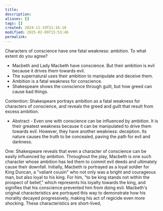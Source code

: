 ```yaml
---
title: 
description: 
aliases: []
tags: []
created: 2024-11-19T21:16:10
modified: 2025-02-09T15:53:46
permalink:
---
```

Characters of conscience have one fatal weakness: ambition. To what extent do you agree?

- Macbeth and Lady Macbeth have conscience. But their ambition is evil because it drives them towards evil.
- The supernatural uses their ambition to manipulate and deceive them.
- Ambition is a fatal weakness for conscience.
- Shakespeare shows the conscience through guilt, but how greed can cause bad things.

Contention: Shakespeare portrays ambition as a fatal weakness for characters of conscience, and reveals the greed and guilt that result from excess ambition.


- Abstract - Even one with conscience can be influenced by ambition. It is their greatest weakness because it can be manipulated to drive them towards evil. However, they have another weakness: deception. Its nature causes the truth to be concealed, paving the path for evil and darkness.

One: Shakespeare reveals that even a character of conscience can be easily influenced by ambition. Throughout the play, Macbeth is one such character whose ambition has led them to commit evil deeds and ultimately cause their downfall. Initially, Macbeth is portrayed as a loyal soldier for King Duncan, a "valiant cousin" who not only was a bright and courageous man, but also loyal to his king. For him, "to be king stands not within the prospect of belief," which represents his loyalty towards the king, and signifies that his conscience prevented him from doing evil. Macbeth's original characteristics are portrayed this way to demonstrate how his morality decayed progressively, making his act of regicide even more shocking. These characteristics are short-lived, 
